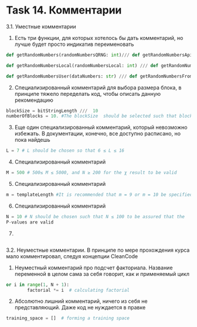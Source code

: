# Task 14. Комментарии

3.1. Уместные комментарии

1) Есть три функции, для которых хотелось бы дать комментарий, но лучше будет просто индикатив переименовать

```python
def getRandomNumbers(randomNumbersQRNG: int)/// def getRandomNumbersApi # функция для получения данных по API

def getRandomNumbersLocal(randomNumbersLocal: int) /// def getRandomNumbersFromLib # функция для получения данных из встроенной библиотеки Питона

def getRandomNumbersUser(dataNumbers: str) /// def getRandomNumbersFromFile # функция для получения данных из файла локально

```

2) Специализированный комментарий для выбора размера блока, в принципе тяжело переделать код, чтобы описать данную рекомендацию

```python
blockSize = bitStringLength ///  10
numberOfBlocks = 10. #The blockSize  should be selected such that blockSize  ≥ 20, blockSize  > .01 bitStringLength and numberOfBlocks  < 100. 

```

3) Еще один специализированный комментарий, который невозможно избежать. В документации, конечно, все доступно расписано, но пока найдешь

```python 
L = 7 # L should be chosen so that 6 ≤ L ≤ 16

```

4) Специализированный комментарий

```python
M = 500 # 500≤ M ≤ 5000, and N ≥ 200 for the χ result to be valid

```

5) Специализированный комментарий
```python
m = templateLength #It is recommended that m = 9 or m = 10 be specified to obtain meaningful results

```

6) Специализированный комментарий
```python
N = 10 # N should be chosen such that N ≤ 100 to be assured that the
P-values are valid

```

7)
```python


```

3.2. Неуместные комментарии. В принципе по мере прохождения курса мало комментировал, следуя концепции CleanCode

1) Неуместный комментарий про подсчет факториала. Название переменной в целом сама за себя говорит, как и применяемый цикл
```python
or i in range(1, N + 1):
        factorial *= i  # calculating factorial

```

2) Абсолютно лишний комментарий, ничего из себя не представляющий. Даже код не нуждается в правке
```python
training_space = []  # forming a training space

```


```
